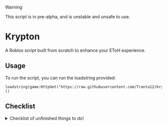 > [!WARNING]
> This script is in pre-alpha, and is unstable and unsafe to use.

# Krypton
A Roblox script built from scratch to enhance your EToH experience.  
## Usage
To run the script, you can run the loadstring provided:
```
loadstring(game:HttpGet("https://raw.githubusercontent.com/Tranta12/krypton/refs/heads/main/MainScript.lua"))()
```

## Checklist
<details>

<summary>Checklist of unfinished things to do!</summary>

‎   
- [x] Fix detection for "CustomGui"
- [x] Add modules
- [ ] Add settings tab

</details>
